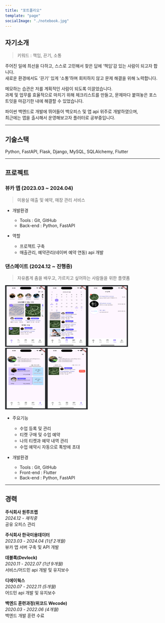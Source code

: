 ```yaml
---
title: "포트폴리오"
template: "page"
socialImage: "./notebook.jpg"
---
```


## 자기소개
> 키워드 : 책임, 끈기, 소통

주어진 일에 최선을 다하고, 스스로 고민해서 찾은 답에 ‘책임’감 있는 사람이 되고자 합니다.<br>
새로운 환경에서도 ‘끈기’ 있게 ‘소통’하며 회피하지 않고 문제 해결을 위해 노력합니다.

메모하는 습관은 저를 계획적인 사람이 되도록 이끌었습니다.<br>
과제 및 업무를 효율적으로 마치기 위해 체크리스트를 만들고,
문제마다 붙여놓은 포스트잇을 마감기한 내에 해결할 수 있었습니다.

파이썬 백엔드로 개발에 뛰어들어 백오피스 및 앱 api 위주로 개발하였으며, <br>
최근에는 앱을 출시해서 운영해보고자 플러터로 공부중입니다.

<hr>

## 기술스택

Python, FastAPI, Flask, Django, MySQL, SQLAlchemy, Flutter

<hr>

## 프로젝트
### 뷰카 앱 (2023.03 ~ 2024.04)

>미용실 매출 및 예약, 매장 관리 서비스

- 개발환경
  - Tools : Git, GitHub
  - Back-end : Python, FastAPI

- 역할
  - 프로젝트 구축
  - 매출관리, 예약관리(네이버 예약 연동) api 개발

### 댄스메이트 (2024.12 ~ 진행중)

> 자유롭게 춤을 배우고, 가르치고 싶어하는 사람들을 위한 플랫폼

<img src="./dance_mate1.png" width="400" height="200"/>
<img src="./dance_mate2.png" width="269" height="200"/>

- 주요기능
  - 수업 등록 및 관리
  - 티켓 구매 및 수업 예약
  - 나의 티켓과 예약 내역 관리
  - 수업 예약시 자동으로 톡방에 초대

- 개발환경
  - Tools : Git, GitHub
  - Front-end : Flutter
  - Back-end : Python, FastAPI

<hr>

## 경력

**주식회사 원루프랩** <br>
*2024.12 - 재직중* <br>
공유 오피스 관리

**주식회사 한국미용데이터** <br>
*2023.03 - 2024.04 (1년 2개월)* <br>
뷰카 앱 서버 구축 및 API 개발

**데블록(Devlock)** <br>
*2020.11 - 2022.07 (1년 9개월)* <br>
서비스/어드민 api 개발 및 유지보수

**디에이웍스** <br>
*2020.07 - 2022.11 (5개월)* <br>
어드민 api 개발 및 유지보수

**백엔드 훈련과정(위코드 Wecode)** <br>
*2020.03 - 2022.06 (4개월)* <br>
백엔드 개발 훈련 수료

